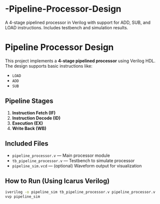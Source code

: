 # -Pipeline-Processor-Design
A 4-stage pipelined processor in Verilog with support for ADD, SUB, and LOAD instructions. Includes testbench and simulation results.

# Pipeline Processor Design

This project implements a **4-stage pipelined processor** using Verilog HDL. The design supports basic instructions like:

- `LOAD`
- `ADD`
- `SUB`

##  Pipeline Stages

1. **Instruction Fetch (IF)**
2. **Instruction Decode (ID)**
3. **Execution (EX)**
4. **Write Back (WB)**

##  Included Files

- `pipeline_processor.v` — Main processor module
- `tb_pipeline_processor.v` — Testbench to simulate processor
- `pipeline_sim.vcd` — (optional) Waveform output for visualization

##   How to Run (Using Icarus Verilog)

```bash
iverilog -o pipeline_sim tb_pipeline_processor.v pipeline_processor.v
vvp pipeline_sim
